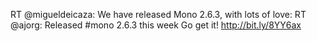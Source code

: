<!--
id: 457063048
link: http://kevinisom.info/post/457063048/rt-migueldeicaza-we-have-released-mono-2-6-3
slug: rt-migueldeicaza-we-have-released-mono-2-6-3
date: Fri Mar 19 2010 07:44:19 GMT+1300 (NZDT)
raw: {"blog_name":"kevinisom","id":457063048,"post_url":"http://kevinisom.info/post/457063048/rt-migueldeicaza-we-have-released-mono-2-6-3","slug":"rt-migueldeicaza-we-have-released-mono-2-6-3","type":"text","date":"2010-03-18 18:44:19 GMT","timestamp":1268937859,"state":"published","format":"html","reblog_key":"gNceNJ9u","tags":[],"short_url":"http://tmblr.co/Zw68YyRFZg8","highlighted":[],"feed_item":"http://twitter.com/kev_nz/statuses/10683247158","from_feed_id":"650289","note_count":0,"title":null,"body":"<p>RT @migueldeicaza: We have released Mono 2.6.3, with lots of love: RT @ajorg: Released #mono 2.6.3 this week Go get it! <a href=\"http://bit.ly/8YY6ax\" target=\"_blank\">http://bit.ly/8YY6ax</a></p>"}
publish: 2010-03-019
tags: 
title: null
-->


RT @migueldeicaza: We have released Mono 2.6.3, with lots of love: RT
@ajorg: Released \#mono 2.6.3 this week Go get it!
<http://bit.ly/8YY6ax>


